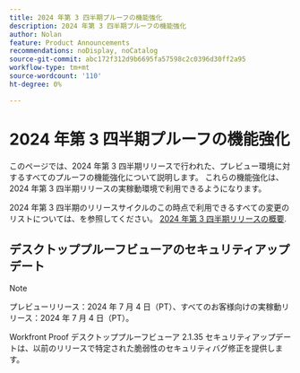 ```yaml
---
title: 2024 年第 3 四半期プルーフの機能強化
description: 2024 年第 3 四半期プルーフの機能強化
author: Nolan
feature: Product Announcements
recommendations: noDisplay, noCatalog
source-git-commit: abc172f312d9b6695fa57598c2c0396d30ff2a95
workflow-type: tm+mt
source-wordcount: '110'
ht-degree: 0%

---
```


# 2024 年第 3 四半期プルーフの機能強化

このページでは、2024 年第 3 四半期リリースで行われた、プレビュー環境に対するすべてのプルーフの機能強化について説明します。 これらの機能強化は、2024 年第 3 四半期リリースの実稼動環境で利用できるようになります。

2024 年第 3 四半期のリリースサイクルのこの時点で利用できるすべての変更のリストについては、を参照してください。 [2024 年第 3 四半期リリースの概要](/help/quicksilver/product-announcements/product-releases/24-q3-release-activity/24-q3-release-overview.md).

## デスクトッププルーフビューアのセキュリティアップデート

>[!NOTE]
>
>プレビューリリース：2024 年 7 月 4 日（PT）、すべてのお客様向けの実稼動リリース：2024 年 7 月 4 日（PT）。

Workfront Proof デスクトッププルーフビューア 2.1.35 セキュリティアップデートは、以前のリリースで特定された脆弱性のセキュリティバグ修正を提供します。
